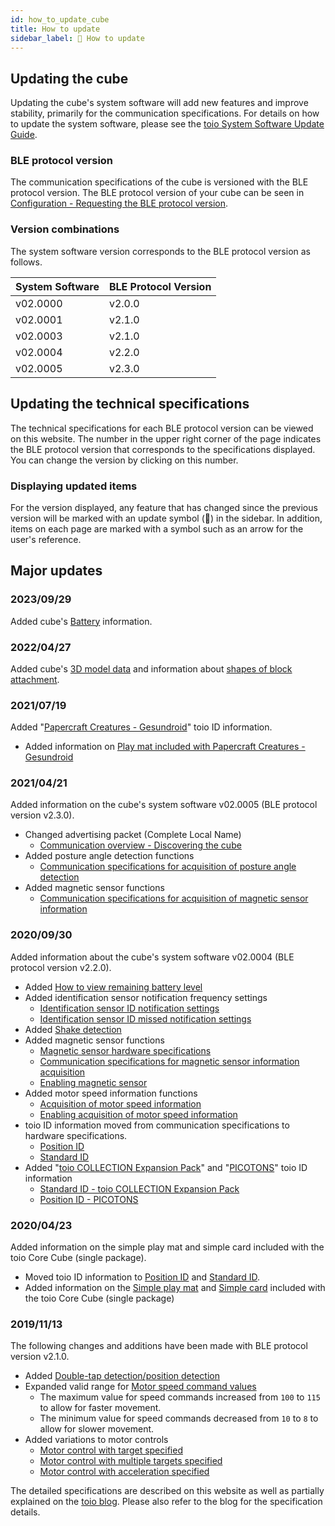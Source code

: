 ```yaml
---
id: how_to_update_cube
title: How to update
sidebar_label: 🔄 How to update
---
```


## Updating the cube

Updating the cube's system software will add new features and improve stability, primarily for the communication specifications. For details on how to update the system software, please see the [toio System Software Update Guide](https://toio.io/update).

### BLE protocol version

The communication specifications of the cube is versioned with the BLE protocol version. The BLE protocol version of your cube can be seen in [Configuration - Requesting the BLE protocol version](configuration.md#requesting-the-ble-protocol-version).

### Version combinations <span class="update"/>

The system software version corresponds to the BLE protocol version as follows.

| System Software | BLE Protocol Version |
| --------------- | -------------------- |
| v02.0000        | v2.0.0               |
| v02.0001        | v2.1.0               |
| v02.0003        | v2.1.0               |
| v02.0004        | v2.2.0               |
| v02.0005        | v2.3.0               |

## Updating the technical specifications

The technical specifications for each BLE protocol version can be viewed on this website. The number in the upper right corner of the page indicates the BLE protocol version that corresponds to the specifications displayed. You can change the version by clicking on this number.

### Displaying updated items

For the version displayed, any feature that has changed since the previous version will be marked with an update symbol (🔄) in the sidebar. In addition, items on each page are marked with <span class="new"/> a symbol such as an arrow <span class="update"/> for the user's reference.

## Major updates

### 2023/09/29 <span class="new"/>

Added cube's [Battery](hardware_other.md#battery) information.

### 2022/04/27

Added cube's [3D model data](hardware_shape.md#3d-model) and information about [shapes of block attachment](hardware_shape.md#protruding-shapes-for-block-attachment).

### 2021/07/19

Added "[Papercraft Creatures - Gesundroid](https://toio.io/titles/gesundroid.html)" toio ID information.

- Added information on [Play mat included with Papercraft Creatures - Gesundroid](info_position_id.md#play-mat-included-with-papercraft-creatures---gesundroid)

### 2021/04/21

Added information on the cube's system software v02.0005 (BLE protocol version v2.3.0).

- Changed advertising packet (Complete Local Name)
  - [Communication overview - Discovering the cube](ble_communication_overview.md#discovering-the-cube)
- Added posture angle detection functions
  - [Communication specifications for acquisition of posture angle detection](high_precision_tilt_sensor.md)
- Added magnetic sensor functions
  - [Communication specifications for acquisition of magnetic sensor information](magnetic_sensor.md)

### 2020/09/30

Added information about the cube's system software v02.0004 (BLE protocol version v2.2.0).

- Added [How to view remaining battery level](how_to_use_cube.md#checking-the-remaining-battery-level)
- Added identification sensor notification frequency settings
  - [Identification sensor ID notification settings](configuration.md#identification-sensor-id-notification-settings)
  - [Identification sensor ID missed notification settings](configuration.md#identification-sensor-id-missed-notification-settings)
- Added [Shake detection](sensor.md#shake-detection)
- Added magnetic sensor functions
  - [Magnetic sensor hardware specifications](hardware_magnet.md)
  - [Communication specifications for magnetic sensor information acquisition](magnetic_sensor.md)
  - [Enabling magnetic sensor](configuration.md#magnetic-sensor-settings)
- Added motor speed information functions
  - [Acquisition of motor speed information](motor.md#obtaining-motor-speed-information)
  - [Enabling acquisition of motor speed information](configuration.md#motor-speed-information-acquisition-settings)
- toio ID information moved from communication specifications to hardware specifications.
  - [Position ID](info_position_id.md)
  - [Standard ID](info_standard_id.md)
- Added "[toio COLLECTION Expansion Pack](https://toio.io/titles/toio-collection-extension.html)" and "[PICOTONS](https://toio.io/titles/picotons.html)" toio ID information
  - [Standard ID - toio COLLECTION Expansion Pack](info_standard_id.md#scanning-marks-included-with-the-toio-collection-extension-pack)
  - [Position ID - PICOTONS](info_position_id.md#mats-included-with-picotons)

### 2020/04/23

Added information on the simple play mat and simple card included with the toio Core Cube (single package).

- Moved toio ID information to [Position ID](info_position_id.md) and [Standard ID](info_standard_id.md).
- Added information on the [Simple play mat](info_position_id.md#simple-play-mat-included-with-the-toio-core-cube-single-package) and [Simple card](info_standard_id.md#simple-card-included-with-the-toio-core-cube-single-package) included with the toio Core Cube (single package)

### 2019/11/13

The following changes and additions have been made with BLE protocol version v2.1.0.

- Added [Double-tap detection/position detection](sensor.md)
- Expanded valid range for [Motor speed command values](motor.md#motor-speed-command-values)
  - The maximum value for speed commands increased from `100` to `115` to allow for faster movement.
  - The minimum value for speed commands decreased from `10` to `8` to allow for slower movement.
- Added variations to motor controls
  - [Motor control with target specified](motor.md#motor-control-with-target-specified)
  - [Motor control with multiple targets specified](motor.md#motor-control-with-multiple-targets-specified)
  - [Motor control with acceleration specified](motor.md#motor-control-with-acceleration-specified)

The detailed specifications are described on this website as well as partially explained on the [toio blog](https://toio.io/blog/). Please also refer to the blog for the specification details.
